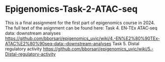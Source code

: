 # Epigenomics-Task-2-ATAC-seq
This is a final assignment for the first part of epigenomics course in 2024. The full text of the asignment can be found here:
Task 4. EN‐TEx ATAC‐seq data: downstream analyses https://github.com/bborsari/epigenomics_uvic/wiki/4.-EN%E2%80%90TEx-ATAC%E2%80%90seq-data:-downstream-analyses
Task 5. Distal regulatory activity https://github.com/bborsari/epigenomics_uvic/wiki/5.-Distal-regulatory-activity

